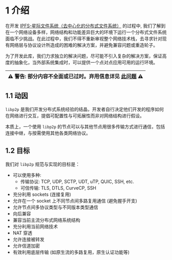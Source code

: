 1 介绍
==============

 在开发 [IPFS-星际文件系统（去中心化的分布式文件系统）](https://ipfs.io/) 的过程中, 我们了解到在一个网络设备多样，网络结构和功能差异巨大的环境下运行一个分布式文件系统面临不少挑战。在此过程中，我们不得不重新审视整个网络技术栈，去寻求针对现有网络层与协议设计所造成的困难的解决方案，并避免兼容问题或重造轮子。

为了开发此库，我们力求独立的解决问题，尽可能不引入复杂的解决方案，保证高度的抽象化，当外部系统集成时，可以提供一个点对点应用可用的运行环境。

| ⚠️ 警告: 部分内容不全面或已过时。弃用信息详见 [此问题](https://github.com/libp2p/specs/issues/156) ⚠️ |
| --- |

## 1.1 动因

`libp2p` 是我们开发分布式系统经验的结晶，开发者自行决定他们开发的程序如何在网络进行交互，提倡可配置性与可拓展性而非对网络结构进行假设。

本质上，一个使用 `libp2p` 的节点可以与其他节点用很多传输方式进行通信，包括连接中继，与按需使用其他各类网络协议。

## 1.2 目标

我们对 `libp2p` 规范与实现的目标是：

  - 可以使用多种:
    - 传输协议: TCP, UDP, SCTP, UDT, uTP, QUIC, SSH, etc.
    - 可信传输: TLS, DTLS, CurveCP, SSH
  - 充分利用 sockets (连接复用)
  - 允许在一个 socket 上不同节点间多路复用通信 (避免握手开支)
  - 允许节点间多协议类型与不同版本类型通信
  - 向后兼容
  - 兼容当前主流分布式网络系统结构
  - 充分利用当前网络技术
  - NAT 穿透
  - 允许连接被转发
  - 允许信道加密
  - 有效利用底层传输 (如原生流的多路复用，原生认证功能等)
